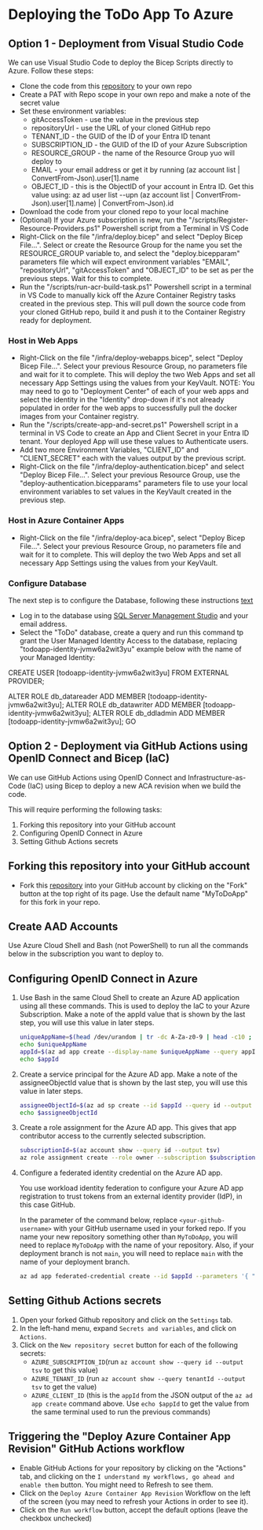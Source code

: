 # Deploying the ToDo App To Azure

## Option 1 - Deployment from Visual Studio Code

We can use Visual Studio Code to deploy the Bicep Scripts directly to Azure. Follow these steps:

* Clone the code from this [repository](https://github.com/ahems/MyToDoApp) to your own repo
* Create a PAT with Repo scope in your own repo and make a note of the secret value
* Set these environment variables:
  * gitAccessToken - use the value in the previous step
  * repositoryUrl - use the URL of your cloned GitHub repo
  * TENANT_ID - the GUID of the ID of your Entra ID tenant
  * SUBSCRIPTION_ID - the GUID of the ID of your Azure Subscription
  * RESOURCE_GROUP - the name of the Resource Group yuo will deploy to
  * EMAIL - your email address or get it by running (az account list | ConvertFrom-Json).user[1].name
  * OBJECT_ID - this is the ObjectID of your account in Entra ID. Get this value using: az ad user list --upn (az account list | ConvertFrom-Json).user[1].name) | ConvertFrom-Json).id
* Download the code from your cloned repo to your local machine
* (Optional) If your Azure subscription is new, run the "/scripts/Register-Resource-Providers.ps1" Powershell script from a Terminal in VS Code
* Right-Click on the file "/infra/deploy.bicep" and select "Deploy Bicep File...". Select or create the Resource Group for the name you set the RESOURCE_GROUP variable to, and select the "deploy.bicepparam" parameters file which will expect environment variables "EMAIL", "repositoryUrl", "gitAccessToken" and "OBJECT_ID" to be set as per the previous steps. Wait for this to complete.
* Run the "/scripts/run-acr-build-task.ps1" Powershell script in a terminal in VS Code to manually kick off the Azure Container Registry tasks created in the previous step. This will pull down the source code from your cloned GitHub repo, build it and push it to the Container Registry ready for deployment.

### Host in Web Apps

* Right-Click on the file "/infra/deploy-webapps.bicep", select "Deploy Bicep File...". Select your previous Resource Group, no parameters file and wait for it to complete. This will deploy the two Web Apps and set all necessary App Settings using the values from your KeyVault. NOTE: You may need to go to "Deployment Center" of each of your web apps and select the identity in the "Identity" drop-down if it's not already populated in order for the web apps to successfully pull the docker images from your Container registry.
* Run the "/scripts/create-app-and-secret.ps1" Powershell script in a terminal in VS Code to create an App and Client Secret in your Entra ID tenant. Your deployed App will use these values to Authenticate users.
* Add two more Environment Variables, "CLIENT_ID" and "CLIENT_SECRET" each with the values output by the previous script.
* Right-Click on the file "/infra/deploy-authentication.bicep" and select "Deploy Bicep File...". Select your previous Resource Group, use the "deploy-authentication.bicepparams" parameters file to use your local environment variables to set values in the KeyVault created in the previous step.


### Host in Azure Container Apps

* Right-Click on the file "/infra/deploy-aca.bicep", select "Deploy Bicep File...". Select your previous Resource Group, no parameters file and wait for it to complete. This will deploy the two Web Apps and set all necessary App Settings using the values from your KeyVault.

### Configure Database

The next step is to configure the Database, following these instructions [text](https://learn.microsoft.com/en-us/azure/app-service/tutorial-connect-msi-sql-database)

* Log in to the database using [SQL Server Management Studio](https://learn.microsoft.com/en-us/sql/ssms/download-sql-server-management-studio-ssms) and your email address.
* Select the "ToDo" database, create a query and run this command tp grant the User Managed Identity Access to the database, replacing "todoapp-identity-jvmw6a2wit3yu" example below with the name of your Managed Identity:

CREATE USER [todoapp-identity-jvmw6a2wit3yu] FROM EXTERNAL PROVIDER;

ALTER ROLE db_datareader ADD MEMBER [todoapp-identity-jvmw6a2wit3yu];
ALTER ROLE db_datawriter ADD MEMBER [todoapp-identity-jvmw6a2wit3yu];
ALTER ROLE db_ddladmin ADD MEMBER [todoapp-identity-jvmw6a2wit3yu];
GO

## Option 2 - Deployment via GitHub Actions using OpenID Connect and Bicep (IaC)

We can use GitHub Actions using OpenID Connect and Infrastructure-as-Code (IaC) using Bicep to deploy a new ACA revision when we build the code.

This will require performing the following tasks:

1. Forking this repository into your GitHub account
2. Configuring OpenID Connect in Azure
3. Setting Github Actions secrets

## Forking this repository into your GitHub account

* Fork this [repository](https://github.com/ahems/MyToDoApp) into your GitHub account by clicking on the "Fork" button at the top right of its page. Use the default name "MyToDoApp" for this fork in your repo.

## Create AAD Accounts

Use Azure Cloud Shell and Bash (not PowerShell) to run all the commands below in the subscription you want to deploy to.

## Configuring OpenID Connect in Azure

1. Use Bash in the same Cloud Shell to create an Azure AD application using all these commands. This is used to deploy the IaC to your Azure Subscription. Make a note of the appId value that is shown by the last step, you will use this value in later steps.

   ```bash
   uniqueAppName=$(head /dev/urandom | tr -dc A-Za-z0-9 | head -c10 ; echo '')
   echo $uniqueAppName
   appId=$(az ad app create --display-name $uniqueAppName --query appId --output tsv)
   echo $appId
   ```

2. Create a service principal for the Azure AD app. Make a note of the assigneeObjectId value that is shown by the last step, you will use this value in later steps.

   ```bash
   assigneeObjectId=$(az ad sp create --id $appId --query id --output tsv)
   echo $assigneeObjectId 
   ```

3. Create a role assignment for the Azure AD app. This gives that app contributor access to the currently selected subscription.

   ```bash
   subscriptionId=$(az account show --query id --output tsv)
   az role assignment create --role owner --subscription $subscriptionId --assignee-object-id  $assigneeObjectId --assignee-principal-type ServicePrincipal --scope /subscriptions/$subscriptionId
   ```

4. Configure a federated identity credential on the Azure AD app.

   You use workload identity federation to configure your Azure AD app registration to trust tokens from an external identity provider (IdP), in this case GitHub.

   In the parameter of the command below, replace `<your-github-username>` with your GitHub username used in your forked repo. If you name your new repository something other than `MyToDoApp`, you will need to replace `MyToDoApp` with the name of your repository. Also, if your deployment branch is not `main`, you will need to replace `main` with the name of your deployment branch.

   ```bash
   az ad app federated-credential create --id $appId --parameters '{ "name": "gha-oidc", "issuer": "https://token.actions.githubusercontent.com",  "subject": "repo:<your-github-username>/MyToDoApp:ref:refs/heads/main", "audiences": ["api://AzureADTokenExchange"], "description": "Workload Identity for MyToDoApp" }'
   ```

## Setting Github Actions secrets

1. Open your forked Github repository and click on the `Settings` tab.
2. In the left-hand menu, expand `Secrets and variables`, and click on `Actions`.
3. Click on the `New repository secret` button for each of the following secrets:
   * `AZURE_SUBSCRIPTION_ID`(run `az account show --query id --output tsv` to get this value)
   * `AZURE_TENANT_ID` (run `az account show --query tenantId --output tsv` to get the value)
   * `AZURE_CLIENT_ID` (this is the `appId` from the JSON output of the `az ad app create` command above. Use `echo $appId` to get the value from the same terminal used to run the previous commands)

## Triggering the "Deploy Azure Container App Revision" GitHub Actions workflow

* Enable GitHub Actions for your repository by clicking on the "Actions" tab, and clicking on the `I understand my workflows, go ahead and enable them` button. You might need to Refresh to see them.
* Click on the `Deploy Azure Container App Revision` Workflow on the left of the screen (you may need to refresh your Actions in order to see it).
* Click on the `Run workflow` button, accept the default options (leave the checkbox unchecked)